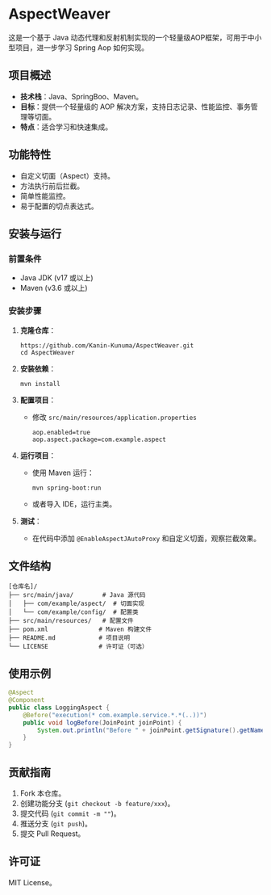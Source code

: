 # AspectWeaver

这是一个基于 Java 动态代理和反射机制实现的一个轻量级AOP框架，可用于中小型项目，进一步学习 Spring Aop 如何实现。

## 项目概述

- **技术栈**：Java、SpringBoo、Maven。
- **目标**：提供一个轻量级的 AOP 解决方案，支持日志记录、性能监控、事务管理等切面。
- **特点**：适合学习和快速集成。

## 功能特性

- 自定义切面（Aspect）支持。
- 方法执行前后拦截。
- 简单性能监控。
- 易于配置的切点表达式。

## 安装与运行

### 前置条件

- Java JDK (v17 或以上)
- Maven (v3.6 或以上)

### 安装步骤

1. **克隆仓库**：

   ```
   https://github.com/Kanin-Kunuma/AspectWeaver.git
   cd AspectWeaver
   ```

2. **安装依赖**：

   ```
   mvn install
   ```

3. **配置项目**：

   - 修改 `src/main/resources/application.properties`

     ```
     aop.enabled=true
     aop.aspect.package=com.example.aspect
     ```

4. **运行项目**：

   - 使用 Maven 运行：

     ```
     mvn spring-boot:run
     ```
   - 或者导入 IDE，运行主类。

5. **测试**：

   - 在代码中添加 `@EnableAspectJAutoProxy` 和自定义切面，观察拦截效果。

## 文件结构

```
[仓库名]/
├── src/main/java/        # Java 源代码
│   ├── com/example/aspect/  # 切面实现
│   └── com/example/config/  # 配置类
├── src/main/resources/   # 配置文件
├── pom.xml              # Maven 构建文件
├── README.md            # 项目说明
└── LICENSE              # 许可证（可选）
```

## 使用示例

```java
@Aspect
@Component
public class LoggingAspect {
    @Before("execution(* com.example.service.*.*(..))")
    public void logBefore(JoinPoint joinPoint) {
        System.out.println("Before " + joinPoint.getSignature().getName());
    }
}
```

## 贡献指南

1. Fork 本仓库。
2. 创建功能分支 (`git checkout -b feature/xxx`)。
3. 提交代码 (`git commit -m ""`)。
4. 推送分支 (`git push`)。
5. 提交 Pull Request。

## 许可证

MIT License。
